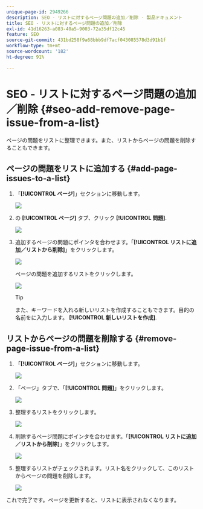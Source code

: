 ```yaml
---
unique-page-id: 2949266
description: SEO - リストに対するページ問題の追加／削除 - 製品ドキュメント
title: SEO - リストに対するページ問題の追加／削除
exl-id: 41d16263-a083-40a5-9003-72a35df12c45
feature: SEO
source-git-commit: 431bd258f9a68bbb9df7acf043085578d3d91b1f
workflow-type: tm+mt
source-wordcount: '182'
ht-degree: 91%

---
```


# SEO - リストに対するページ問題の追加／削除 {#seo-add-remove-page-issue-from-a-list}

ページの問題をリストに整理できます。また、リストからページの問題を削除することもできます。

## ページの問題をリストに追加する {#add-page-issues-to-a-list}

1. 「**[!UICONTROL ページ]**」セクションに移動します。

   ![](assets/image2014-9-18-14-3a3-3a10.png)

1. の **[!UICONTROL ページ]** タブ、クリック **[!UICONTROL 問題]**.

   ![](assets/image2014-9-18-14-3a3-3a18.png)

1. 追加するページの問題にポインタを合わせます。「**[!UICONTROL リストに追加／リストから削除]**」をクリックします。

   ![](assets/image2014-9-18-14-3a3-3a40.png)

   ページの問題を追加するリストをクリックします。

   ![](assets/image2014-9-18-14-3a3-3a44.png)

   >[!TIP]
   >
   >また、キーワードを入れる新しいリストを作成することもできます。目的の名前をに入力します。 **[!UICONTROL 新しいリストを作成]**.

## リストからページの問題を削除する {#remove-page-issue-from-a-list}

1. 「**[!UICONTROL ページ]**」セクションに移動します。

   ![](assets/image2014-9-18-14-3a4-3a8.png)

1. 「ページ」タブで、「**[!UICONTROL 問題]**」をクリックします。

   ![](assets/image2014-9-18-14-3a4-3a22.png)

1. 整理するリストをクリックします。

   ![](assets/image2014-9-18-14-3a4-3a29.png)

1. 削除するページ問題にポインタを合わせます。「**[!UICONTROL リストに追加／リストから削除]**」をクリックします。

   ![](assets/image2014-9-18-14-3a4-3a38.png)

1. 整理するリストがチェックされます。リスト名をクリックして、このリストからページの問題を削除します。

   ![](assets/image2014-9-18-14-3a4-3a52.png)

これで完了です。ページを更新すると、リストに表示されなくなります。
